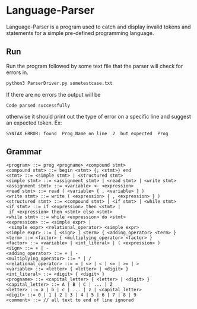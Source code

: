 # Language-Parser

Language-Parser is a program used to catch and display invalid tokens and statements for a simple pre-defined programming language.

## Run

Run the program followed by some text file that the parser will check for errors in.
```bash
python3 ParserDriver.py sometestcase.txt
```
If there are no errors the output will be 
```
Code parsed successfully
```
otherwise it should print out the type of error on a specific line and suggest an expected token. Ex: 
```
SYNTAX ERROR: found  Prog_Name on line  2  but expected  Prog
```

## Grammar

```
<program> ::= prog <progname> <compound stmt>
<compound stmt> ::= begin <stmt> {; <stmt>} end
<stmt> ::= <simple stmt> | <structured stmt>
<simple stmt> ::= <assignment stmt> | <read stmt> | <write stmt>
<assignment stmt> ::= <variable> <- <expression>
<read stmt> ::= read ( <variable> { , <variable> } )
<write stmt> ::= write ( <expression> { , <expression> } )
<structured stmt> ::= <compound stmt> | <if stmt> | <while stmt>
<if stmt> ::= if <expression> then <stmt> |
 if <expression> then <stmt> else <stmt>
<while stmt> ::= while <expression> do <stmt>
<expression> ::= <simple expr> |
 <simple expr> <relational_operator> <simple expr>
<simple expr> ::= [ <sign> ] <term> { <adding_operator> <term> }
<term> ::= <factor> { <multiplying_operator> <factor> }
<factor> ::= <variable> | <int_literal> | ( <expression> )
<sign> ::= + | -
<adding_operator> ::= + | -
<multiplying_operator> ::= * | /
<relational_operator> ::= = | <> | < | <= | >= | >
<variable> ::= <letter> { <letter> | <digit> }
<int_literal> ::= <digit> { <digit> }
<progname> ::= <capital_letter> { <letter> | <digit> }
<capital_letter> ::= A | B | C | ... | Z
<letter> ::= a | b | c | ... | z | <capital_letter>
<digit> ::= 0 | 1 | 2 | 3 | 4 | 5 | 6 | 7 | 8 | 9
<comment> ::= // all text to end of line ignored
```
